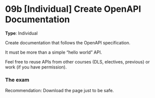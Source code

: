 # 09b [Individual] Create OpenAPI Documentation

**Type**: Individual

Create documentation that follows the OpenAPI specification. 

It must be more than a simple “hello world” API. 

Feel free to reuse APIs from other courses (DLS, electives, previous) or work (if you have permission).

### The exam

Recommendation: Download the page just to be safe. 
